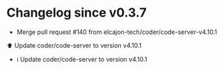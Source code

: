 # Changelog since v0.3.7
- Merge pull request #140 from elcajon-tech/coder/code-server-v4.10.1

⬆️ Update coder/code-server to version v4.10.1 
- ℹ️ Update coder/code-server to version v4.10.1 
